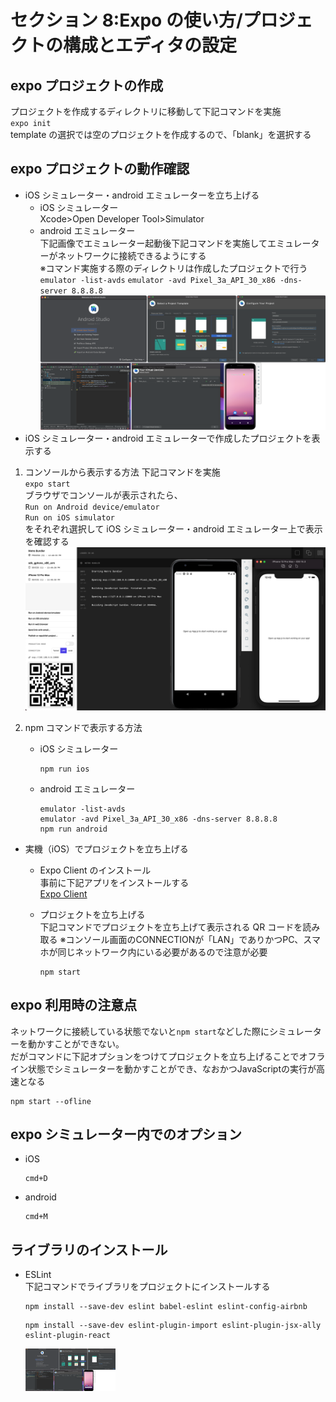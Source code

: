 # セクション 8:Expo の使い方/プロジェクトの構成とエディタの設定

## expo プロジェクトの作成

プロジェクトを作成するディレクトリに移動して下記コマンドを実施  
 `expo init`  
 template の選択では空のプロジェクトを作成するので、「blank」を選択する

## expo プロジェクトの動作確認

- iOS シミュレーター・android エミュレーターを立ち上げる
  - iOS シミュレーター  
    Xcode>Open Developer Tool>Simulator
  - android エミュレーター  
    下記画像でエミュレーター起動後下記コマンドを実施してエミュレーターがネットワークに接続できるようにする  
    ※コマンド実施する際のディレクトリは作成したプロジェクトで行う  
    `emulator -list-avds`
    `emulator -avd Pixel_3a_API_30_x86 -dns-server 8.8.8.8`
    <img src="./image/androidエミュレーターの起動.png">
- iOS シミュレーター・android エミュレーターで作成したプロジェクトを表示する

1. コンソールから表示する方法
   下記コマンドを実施  
   `expo start`  
   ブラウザでコンソールが表示されたら、  
   `Run on Android device/emulator`  
   `Run on iOS simulator`  
   をそれぞれ選択して iOS シミュレーター・android エミュレーター上で表示を確認する  
   <img src="./image/expo_start.png">
2. npm コマンドで表示する方法

   - iOS シミュレーター

     ```
     npm run ios
     ```

   - android エミュレーター

     ```
     emulator -list-avds
     emulator -avd Pixel_3a_API_30_x86 -dns-server 8.8.8.8
     npm run android
     ```

- 実機（iOS）でプロジェクトを立ち上げる

  - Expo Client のインストール  
    事前に下記アプリをインストールする  
    [Expo Client](https://apps.apple.com/jp/app/expo-client/id982107779)
  - プロジェクトを立ち上げる  
    下記コマンドでプロジェクトを立ち上げて表示される QR コードを読み取る
    ※コンソール画面のCONNECTIONが「LAN」でありかつPC、スマホが同じネットワーク内にいる必要があるので注意が必要    

    ```
    npm start
    ```

## expo 利用時の注意点    
  ネットワークに接続している状態でないと`npm start`などした際にシミュレーターを動かすことができない。   
  だがコマンドに下記オプションをつけてプロジェクトを立ち上げることでオフライン状態でシミュレーターを動かすことができ、なおかつJavaScriptの実行が高速となる    
  ```
  npm start --ofline
  ```

## expo シミュレーター内でのオプション   
  - iOS   
    ```   
    cmd+D   
    ```       
  - android   
    ```   
    cmd+M   
    ```     

## ライブラリのインストール   
  - ESLint   
    下記コマンドでライブラリをプロジェクトにインストールする    
    ```   
    npm install --save-dev eslint babel-eslint eslint-config-airbnb   
    ```

    ```
    npm install --save-dev eslint-plugin-import eslint-plugin-jsx-ally eslint-plugin-react
    ```





     <img src="./image/androidエミュレーターの起動.png" width=30%>
